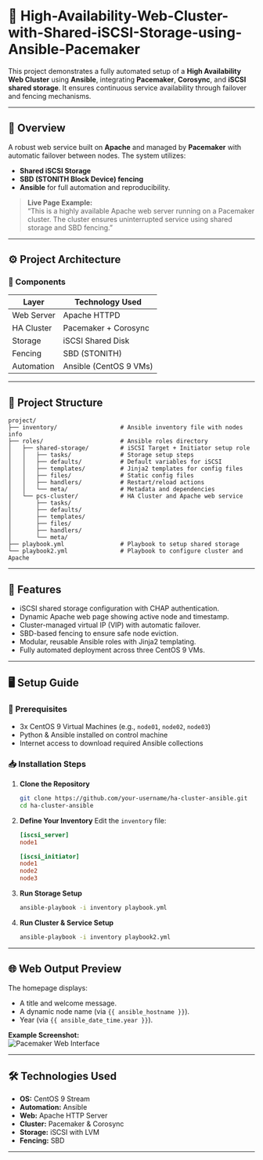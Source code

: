 
# 🔗 High-Availability-Web-Cluster-with-Shared-iSCSI-Storage-using-Ansible-Pacemaker

This project demonstrates a fully automated setup of a **High Availability Web Cluster** using **Ansible**, integrating **Pacemaker**, **Corosync**, and **iSCSI shared storage**. It ensures continuous service availability through failover and fencing mechanisms.

---

## 📌 Overview

A robust web service built on **Apache** and managed by **Pacemaker** with automatic failover between nodes. The system utilizes:
- **Shared iSCSI Storage**
- **SBD (STONITH Block Device) fencing**
- **Ansible** for full automation and reproducibility.

> **Live Page Example:**  
> “This is a highly available Apache web server running on a Pacemaker cluster. The cluster ensures uninterrupted service using shared storage and SBD fencing.”

---


## ⚙️ Project Architecture

### 🧱 Components

| Layer            | Technology Used        |
|------------------|------------------------|
| Web Server       | Apache HTTPD           |
| HA Cluster       | Pacemaker + Corosync   |
| Storage          | iSCSI Shared Disk      |
| Fencing          | SBD (STONITH)          |
| Automation       | Ansible (CentOS 9 VMs) |

---

## 📁 Project Structure

```
project/
├── inventory/                  # Ansible inventory file with nodes info
├── roles/                      # Ansible roles directory
│   ├── shared-storage/         # iSCSI Target + Initiator setup role
│   │   ├── tasks/              # Storage setup steps
│   │   ├── defaults/           # Default variables for iSCSI
│   │   ├── templates/          # Jinja2 templates for config files
│   │   ├── files/              # Static config files
│   │   ├── handlers/           # Restart/reload actions
│   │   └── meta/               # Metadata and dependencies
│   └── pcs-cluster/            # HA Cluster and Apache web service
│       ├── tasks/
│       ├── defaults/
│       ├── templates/
│       ├── files/
│       ├── handlers/
│       └── meta/
├── playbook.yml                # Playbook to setup shared storage
└── playbook2.yml               # Playbook to configure cluster and Apache
```

---

## 🚀 Features

- iSCSI shared storage configuration with CHAP authentication.
- Dynamic Apache web page showing active node and timestamp.
- Cluster-managed virtual IP (VIP) with automatic failover.
- SBD-based fencing to ensure safe node eviction.
- Modular, reusable Ansible roles with Jinja2 templating.
- Fully automated deployment across three CentOS 9 VMs.

---

## 🖥️ Setup Guide

### 🔧 Prerequisites

- 3x CentOS 9 Virtual Machines (e.g., `node01`, `node02`, `node03`)
- Python & Ansible installed on control machine
- Internet access to download required Ansible collections

### 📥 Installation Steps

1. **Clone the Repository**
   ```bash
   git clone https://github.com/your-username/ha-cluster-ansible.git
   cd ha-cluster-ansible
   ```

2. **Define Your Inventory**
   Edit the `inventory` file:
   ```ini
   [iscsi_server]
   node1

   [iscsi_initiator]
   node1
   node2
   node3
   ```

3. **Run Storage Setup**
   ```bash
   ansible-playbook -i inventory playbook.yml
   ```

4. **Run Cluster & Service Setup**
   ```bash
   ansible-playbook -i inventory playbook2.yml
   ```

---

## 🌐 Web Output Preview

The homepage displays:
- A title and welcome message.
- A dynamic node name (via `{{ ansible_hostname }}`).
- Year (via `{{ ansible_date_time.year }}`).

**Example Screenshot:**  
![Pacemaker Web Interface](./screenshots/pacemaker-homepage.png)

---

## 🛠️ Technologies Used

- **OS:** CentOS 9 Stream
- **Automation:** Ansible
- **Web:** Apache HTTP Server
- **Cluster:** Pacemaker & Corosync
- **Storage:** iSCSI with LVM
- **Fencing:** SBD

---


